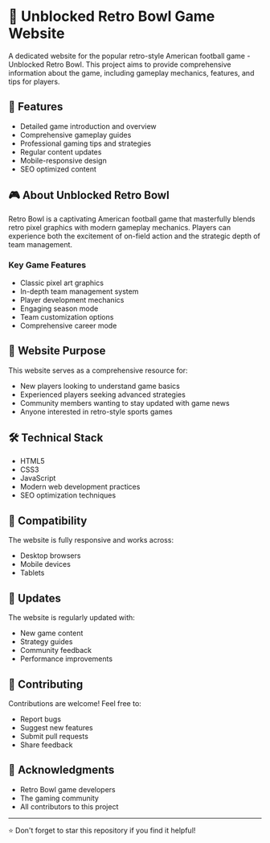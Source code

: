 # 🏈 Unblocked Retro Bowl Game Website

A dedicated website for the popular retro-style American football game - Unblocked Retro Bowl. This project aims to provide comprehensive information about the game, including gameplay mechanics, features, and tips for players.

## 🌟 Features

- Detailed game introduction and overview
- Comprehensive gameplay guides
- Professional gaming tips and strategies
- Regular content updates
- Mobile-responsive design
- SEO optimized content

## 🎮 About Unblocked Retro Bowl

Retro Bowl is a captivating American football game that masterfully blends retro pixel graphics with modern gameplay mechanics. Players can experience both the excitement of on-field action and the strategic depth of team management.

### Key Game Features
- Classic pixel art graphics
- In-depth team management system
- Player development mechanics
- Engaging season mode
- Team customization options
- Comprehensive career mode

## 🚀 Website Purpose

This website serves as a comprehensive resource for:
- New players looking to understand game basics
- Experienced players seeking advanced strategies
- Community members wanting to stay updated with game news
- Anyone interested in retro-style sports games

## 🛠️ Technical Stack

- HTML5
- CSS3
- JavaScript
- Modern web development practices
- SEO optimization techniques

## 📱 Compatibility

The website is fully responsive and works across:
- Desktop browsers
- Mobile devices
- Tablets

## 🔄 Updates

The website is regularly updated with:
- New game content
- Strategy guides
- Community feedback
- Performance improvements

## 🤝 Contributing

Contributions are welcome! Feel free to:
- Report bugs
- Suggest new features
- Submit pull requests
- Share feedback

## 🙏 Acknowledgments

- Retro Bowl game developers
- The gaming community
- All contributors to this project

---
⭐ Don't forget to star this repository if you find it helpful!

